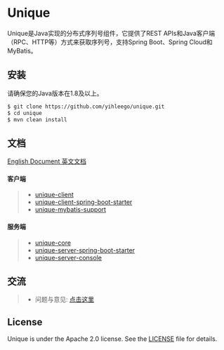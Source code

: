 # Unique

Unique是Java实现的分布式序列号组件，它提供了REST APIs和Java客户端（RPC、HTTP等）方式来获取序列号，支持Spring Boot、Spring Cloud和MyBatis。

## 安装

请确保您的Java版本在1.8及以上。

```bash
$ git clone https://github.com/yihleego/unique.git
$ cd unique
$ mvn clean install
```

## 文档

[English Document 英文文档](README.md)

#### 客户端

> * [unique-client](docs/client/UNIQUE_CLIENT.ZH_CN.md)
> * [unique-client-spring-boot-starter](docs/client/UNIQUE_CLIENT_SPRING_BOOT_STARTER.ZH_CN.md)
> * [unique-mybatis-support](docs/client/UNIQUE_MYBATIS_SUPPORT.ZH_CN.md)

#### 服务端

> * [unique-core](docs/server/UNIQUE_CORE.ZH_CN.md)
> * [unique-server-spring-boot-starter](docs/server/UNIQUE_SERVER_SPRING_BOOT_STARTER.ZH_CN.md)
> * [unique-server-console](docs/server/UNIQUE_SERVER_CONSOLE.ZH_CN.md)

## 交流

> * 问题与意见: [点击这里](https://github.com/yihleego/unique/issues)

## License
Unique is under the Apache 2.0 license. See the [LICENSE](LICENSE.txt) file for details.